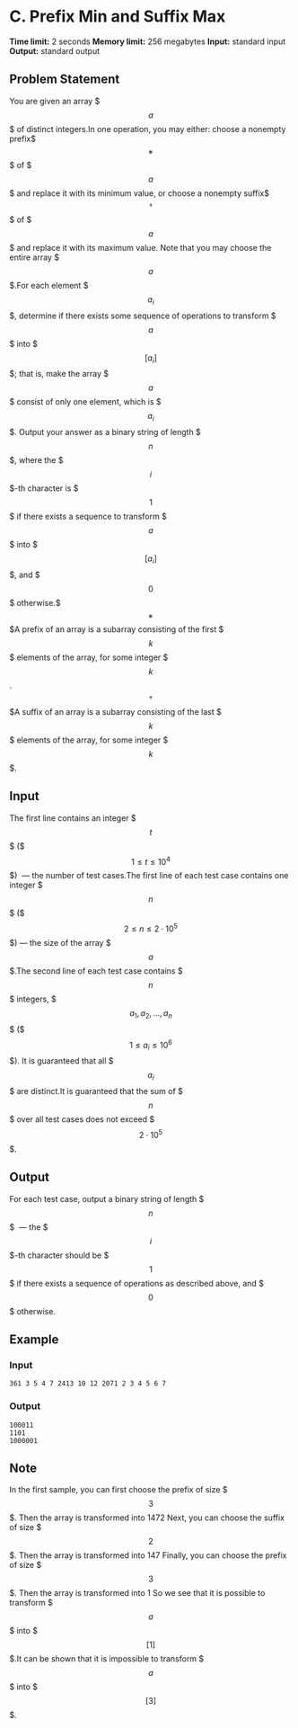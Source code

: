 # C. Prefix Min and Suffix Max

**Time limit:** 2 seconds
**Memory limit:** 256 megabytes
**Input:** standard input
**Output:** standard output

## Problem Statement

You are given an array $$$a$$$ of distinct integers.In one operation, you may either:   choose a nonempty prefix$$$^{\text{∗}}$$$ of $$$a$$$ and replace it with its minimum value, or  choose a nonempty suffix$$$^{\text{†}}$$$ of $$$a$$$ and replace it with its maximum value. Note that you may choose the entire array $$$a$$$.For each element $$$a_i$$$, determine if there exists some sequence of operations to transform $$$a$$$ into $$$[a_i]$$$; that is, make the array $$$a$$$ consist of only one element, which is $$$a_i$$$. Output your answer as a binary string of length $$$n$$$, where the $$$i$$$-th character is $$$1$$$ if there exists a sequence to transform $$$a$$$ into $$$[a_i]$$$, and $$$0$$$ otherwise.$$$^{\text{∗}}$$$A prefix of an array is a subarray consisting of the first $$$k$$$ elements of the array, for some integer $$$k$$$.$$$^{\text{†}}$$$A suffix of an array is a subarray consisting of the last $$$k$$$ elements of the array, for some integer $$$k$$$.

## Input

The first line contains an integer $$$t$$$ ($$$1 \leq t \leq 10^4$$$)  — the number of test cases.The first line of each test case contains one integer $$$n$$$ ($$$2 \leq n \leq 2\cdot 10^5$$$) — the size of the array $$$a$$$.The second line of each test case contains $$$n$$$ integers, $$$a_1,a_2,\dots,a_n$$$ ($$$1 \leq a_i \leq 10^6$$$). It is guaranteed that all $$$a_i$$$ are distinct.It is guaranteed that the sum of $$$n$$$ over all test cases does not exceed $$$2\cdot 10^5$$$.

## Output

For each test case, output a binary string of length $$$n$$$  — the $$$i$$$-th character should be $$$1$$$ if there exists a sequence of operations as described above, and $$$0$$$ otherwise.

## Example

### Input
```
361 3 5 4 7 2413 10 12 2071 2 3 4 5 6 7
```

### Output
```
100011
1101
1000001
```

## Note

In the first sample, you can first choose the prefix of size $$$3$$$. Then the array is transformed into 1472 Next, you can choose the suffix of size $$$2$$$. Then the array is transformed into 147 Finally, you can choose the prefix of size $$$3$$$. Then the array is transformed into 1 So we see that it is possible to transform $$$a$$$ into $$$[1]$$$.It can be shown that it is impossible to transform $$$a$$$ into $$$[3]$$$.